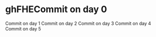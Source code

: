 # ghFHECommit on day 0
Commit on day 1
Commit on day 2
Commit on day 3
Commit on day 4
Commit on day 5
